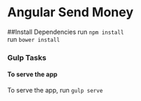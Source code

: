 # Angular Send Money

##Install Dependencies
run `npm install` <br/>
run `bower install`

### Gulp Tasks 

#### To serve the app
To serve the app, run `gulp serve`
